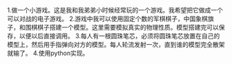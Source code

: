 1.做一个小游戏。这是我和我弟弟小时候经常玩的一个游戏。我希望把它做成一个可以对战的电子游戏。
2.游戏中我可以使用固定个数的军棋棋子，中国象棋旗子，和围棋棋子搭建一个模型。这里需要模拟真实的物理性质。模型搭建完可以保存，以便以后直接调用。
3.每人有一根圆珠笔芯，必须将圆珠笔芯放置在自己的模型上，然后用手指弹向对方的模型。每人轮流发射一次，直到谁的模型完全散架就输了。
4.使用python实现。